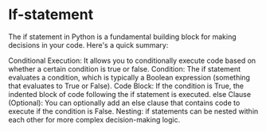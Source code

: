 # If-statement
The if statement in Python is a fundamental building block for making decisions in your code. Here's a quick summary:

Conditional Execution: It allows you to conditionally execute code based on whether a certain condition is true or false.
Condition: The if statement evaluates a condition, which is typically a Boolean expression (something that evaluates to True or False).
Code Block: If the condition is True, the indented block of code following the if statement is executed.
else Clause (Optional): You can optionally add an else clause that contains code to execute if the condition is False.
Nesting: if statements can be nested within each other for more complex decision-making logic.
